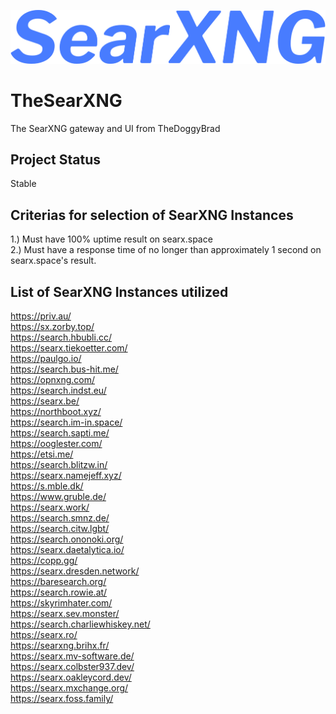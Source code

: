 ![Logo](favicon/searxng.png)
# TheSearXNG
The SearXNG gateway and UI from TheDoggyBrad

## Project Status
Stable

## Criterias for selection of SearXNG Instances
1.) Must have 100% uptime result on searx.space<br>
2.) Must have a response time of no longer than approximately 1 second on searx.space's result.

## List of SearXNG Instances utilized
https://priv.au/<br>
https://sx.zorby.top/<br>
https://search.hbubli.cc/<br>
https://searx.tiekoetter.com/<br>
https://paulgo.io/<br>
https://search.bus-hit.me/<br>
https://opnxng.com/<br>
https://search.indst.eu/<br>
https://searx.be/<br>
https://northboot.xyz/<br>
https://search.im-in.space/<br>
https://search.sapti.me/<br>
https://ooglester.com/<br>
https://etsi.me/<br>
https://search.blitzw.in/<br>
https://searx.namejeff.xyz/<br>
https://s.mble.dk/<br>
https://www.gruble.de/<br>
https://searx.work/<br>
https://search.smnz.de/<br>
https://search.citw.lgbt/<br>
https://search.ononoki.org/<br>
https://searx.daetalytica.io/<br>
https://copp.gg/<br>
https://searx.dresden.network/<br>
https://baresearch.org/<br>
https://search.rowie.at/<br>
https://skyrimhater.com/<br>
https://searx.sev.monster/<br>
https://search.charliewhiskey.net/<br>
https://searx.ro/<br>
https://searxng.brihx.fr/<br>
https://searx.mv-software.de/<br>
https://searx.colbster937.dev/<br>
https://searx.oakleycord.dev/<br>
https://searx.mxchange.org/<br>
https://searx.foss.family/
